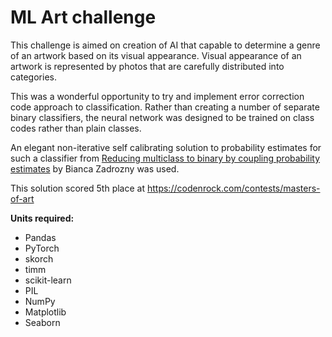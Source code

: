 # ML Art challenge

This challenge is aimed on creation of AI that capable to determine a genre of an artwork based on its visual appearance. Visual appearance of an artwork is represented by photos that are carefully distributed into categories.

This was a wonderful opportunity to try and implement error correction code approach to classification. Rather than creating a number of separate binary classifiers, the neural network was designed to be trained on class codes rather than plain classes.

An elegant non-iterative self calibrating solution to probability estimates for such a classifier from [Reducing multiclass to binary by coupling probability estimates](https://proceedings.neurips.cc/paper/2001/file/abdbeb4d8dbe30df8430a8394b7218ef-Paper.pdf) by Bianca Zadrozny was used.

This solution scored 5th place at https://codenrock.com/contests/masters-of-art


**Units required:**

- Pandas
- PyTorch
- skorch
- timm
- scikit-learn
- PIL
- NumPy
- Matplotlib
- Seaborn
